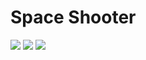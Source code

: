 # Space Shooter

![](https://github.com/CormacKrum/SpaceShooter/blob/master/ss1.png)
![](https://github.com/CormacKrum/SpaceShooter/blob/master/ss2.png)
![](https://github.com/CormacKrum/SpaceShooter/blob/master/ss3.png)
